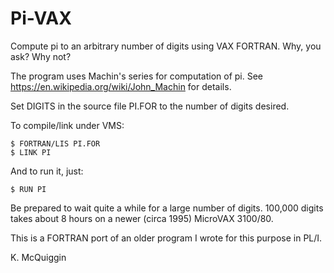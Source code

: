 # Pi-VAX
Compute pi to an arbitrary number of digits using VAX FORTRAN.  Why, you ask?  Why not?

The program uses Machin's series for computation of pi.  See https://en.wikipedia.org/wiki/John_Machin for details.

Set DIGITS in the source file PI.FOR to the number of digits desired.  

To compile/link under VMS:

```
$ FORTRAN/LIS PI.FOR
$ LINK PI
```

And to run it, just:

```
$ RUN PI
```

Be prepared to wait quite a while for a large number of digits.  100,000 digits takes about 
8 hours on a newer (circa 1995) MicroVAX 3100/80.

This is a FORTRAN port of an older program I wrote for this purpose in PL/I.

K. McQuiggin
